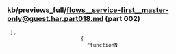 ### kb/previews_full/flows__service-first__master-only@guest.har.part018.md (part 002)

```md
 },
                        {
                          "functionN
```

```
